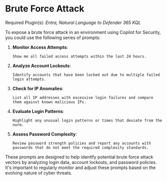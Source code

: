 # Brute Force Attack

Required Plugin(s): *Entra, Natural Language to Defender 365 KQL*

To expose a brute force attack in an environment using Copilot for Security, you could use the following series of prompts:

1. **Monitor Access Attempts**:
   ```
   Show me all failed access attempts within the last 24 hours.
   ```

2. **Analyze Account Lockouts**:
   ```
   Identify accounts that have been locked out due to multiple failed login attempts.
   ```

3. **Check for IP Anomalies**:
   ```
   List all IP addresses with excessive login failures and compare them against known malicious IPs.
   ```

4. **Evaluate Login Patterns**:
   ```
   Highlight any unusual login patterns or times that deviate from the norm.
   ```

5. **Assess Password Complexity**:
   ```
   Review password strength policies and report any accounts with passwords that do not meet the required complexity standards.
   ```

These prompts are designed to help identify potential brute force attack vectors by analyzing login data, account lockouts, and password policies. It's important to regularly monitor and adjust these prompts based on the evolving nature of cyber threats.

